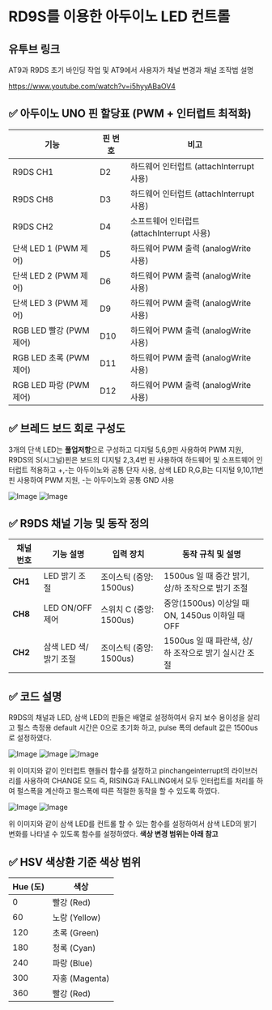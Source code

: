 # RD9S를 이용한 아두이노 LED 컨트롤

## 유투브 링크
AT9과 R9DS 초기 바인딩 작업 및 AT9에서 사용자가 채널 변경과 채널 조작법 설명

https://www.youtube.com/watch?v=i5hyyABaOV4

## ✅ 아두이노 UNO 핀 할당표 (PWM + 인터럽트 최적화)

| 기능                    | 핀 번호 | 비고                                      |
|-----------------------|--------|---------------------------------------------|
| R9DS CH1               | D2     | 하드웨어 인터럽트 (attachInterrupt 사용)      |
| R9DS CH8               | D3     | 하드웨어 인터럽트 (attachInterrupt 사용)      |
| R9DS CH2               | D4     | 소프트웨어 인터럽트 (attachInterrupt 사용)    |
| 단색 LED 1 (PWM 제어)   | D5     | 하드웨어 PWM 출력 (analogWrite 사용)     |
| 단색 LED 2 (PWM 제어)   | D6     | 하드웨어 PWM 출력 (analogWrite 사용)     |
| 단색 LED 3 (PWM 제어)   | D9     | 하드웨어 PWM 출력 (analogWrite 사용)     |
| RGB LED 빨강 (PWM 제어) | D10    | 하드웨어 PWM 출력 (analogWrite 사용)     |
| RGB LED 초록 (PWM 제어) | D11    | 하드웨어 PWM 출력 (analogWrite 사용)     |
| RGB LED 파랑 (PWM 제어) | D12    | 하드웨어 PWM 출력 (analogWrite 사용)     |

## ✅ 브레드 보드 회로 구성도 

3개의 단색 LED는 **풀업저항**으로 구성하고 디지털 5,6,9핀 사용하여 PWM 지원, 
R9DS의 S(시그널)핀은 보드의 디지털 2,3,4번 핀 사용하여 하드웨어 및 소프트웨어 인터럽트 적용하고 +,-는 아두이노와 공통 단자 사용,
삼색 LED R,G,B는 디지털 9,10,11번 핀 사용하여 PWM 지원, -는 아두이노와 공통 GND 사용

![Image](https://github.com/user-attachments/assets/5516fd7e-973f-4ea3-903f-225639c67c0b)
![Image](https://github.com/user-attachments/assets/b148bce6-2edd-4e9e-af3a-2800c0e0b46e)

## ✅ R9DS 채널 기능 및 동작 정의

| 채널 번호 | 기능 설명              | 입력 장치              | 동작 규칙 및 설명 |
|-----------|----------------------|----------------------|---------------------|
| **CH1**    | LED 밝기 조절          | 조이스틱 (중앙: 1500us) | 1500us 일 때 중간 밝기, 상/하 조작으로 밝기 조절 |
| **CH8**    | LED ON/OFF 제어       | 스위치 C (중앙: 1500us) | 중앙(1500us) 이상일 때 ON, 1450us 이하일 때 OFF |
| **CH2**    | 삼색 LED 색/밝기 조절   | 조이스틱 (중앙: 1500us) | 1500us 일 때 파란색, 상/하 조작으로 밝기 실시간 조절 |

## ✅ 코드 설명

R9DS의 채널과 LED, 삼색 LED의 핀들은 배열로 설정하여서 유지 보수 용이성을 살리고
펄스 측정용 default 시간은 0으로 초기화 하고, pulse 폭의 default 값은 1500us로 설정하였다.

![Image](https://github.com/user-attachments/assets/36d48008-4136-4ec8-bb58-042c8e091502)
![Image](https://github.com/user-attachments/assets/1a4e295a-cf12-46a6-a543-cb8de6d32930)
![Image](https://github.com/user-attachments/assets/43ff1baa-6158-4fd8-aa68-f3029906e322)

위 이미지와 같이 인터럽트 핸들러 함수를 설정하고 pinchangeinterrupt의 라이브러리를 사용하여 CHANGE 모드 즉, RISING과 FALLING에서 모두 인터럽트를 처리를 하여 펄스폭을 계산하고 펄스폭에 따른 적절한 동작을 할 수 있도록 하였다.

![Image](https://github.com/user-attachments/assets/7bd3f453-8d36-4df0-8778-af4c1b1e3f76)
![Image](https://github.com/user-attachments/assets/30a9a261-1687-415b-8d54-80c00f49f947)

위 이미지와 같이 삼색 LED를 컨트롤 할 수 있는 함수를 설정하여서 삼색 LED의 밝기 변화를 나타낼 수 있도록 함수를 설정하였다. 
**색상 변경 범위는 아래 참고**

## ✅ HSV 색상환 기준 색상 범위

| Hue (도) | 색상          |
|---------|---------------|
| 0       | 빨강 (Red)     |
| 60      | 노랑 (Yellow)  |
| 120     | 초록 (Green)   |
| 180     | 청록 (Cyan)    |
| 240     | 파랑 (Blue)    |
| 300     | 자홍 (Magenta) |
| 360     | 빨강 (Red)     |



